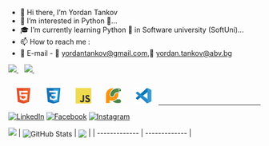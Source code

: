 - 👋 Hi there, I’m Yordan Tankov
- 👀 I’m interested in Python 🐍...
- 🎓 I’m currently learning Python 🐍 in Software university (SoftUni)...
- 📫 How to reach me :
- 📧 E-mail - 📧 yordantankov@gmail.com,📧 yordan.tankov@abv.bg

<p align ='left'>
  <a href="">
    <img src="https://img.shields.io/badge/Python-FFD43B?style=for-the-badge&logo=python&logoColor=blue" />
  </a>&nbsp;&nbsp;
  <a href="">
    <img src="https://img.shields.io/badge/Django-092E20?style=for-the-badge&logo=django&logoColor=green" />
  </a>&nbsp;&nbsp;
</p>

<img align="left" alt="html5" height="32px" src="./icons/html5_original_ico.svg" style="padding:1em;" />
  <img align="left" alt="css3" height="32px" src="./icons/css3_original_ico.svg" style="padding:1em;" />
  <img align="left" alt="javascript" height="32px" src="./icons/javascript_original_ico.svg" style="padding:1em;" />
  <img align="left" alt="pycharm" height="32px" src="./icons/pycharm_original_ico.svg" style="padding:1em;" />
  <img align="left" alt="vscode" height="32px" src="./icons/vscode_original_ico.svg" style="padding:1em;" />
  </div>
<br />
<br />
<hr />

[![LinkedIn](https://img.shields.io/badge/-LinkedIn-0e76a8?style=flat-square&logo=Linkedin&logoColor=white)](https://www.linkedin.com/in/yordan-tankov-760a99246//) 
[![Facebook](https://img.shields.io/badge/-Facebook-00B2FF?style=flat-square&logo=Facebook&logoColor=white)](https://www.facebook.com/profile.php?id=100030159861393/)
[![Instagram](https://img.shields.io/badge/-Instagram-e4405f?style=flat-square&logo=Instagram&logoColor=white)](https://www.instagram.com/yordan.tankov/) 

![](https://komarev.com/ghpvc/?username=yordantankov&style=for-the-badge)
| <img align="center" src="https://github-readme-stats.vercel.app/api?username=yordantankov&count_private=true&show_icons=true&include_all_commits=true&hide_border=true&hide=contribs" alt="GitHub Stats" /> | <img align="center" src="https://github-readme-stats.vercel.app/api/top-langs/?username=yordantankov&layout=compact&hide_border=true" /> |
| ------------- | ------------- |



<!---
yordantankov/yordantankov is a ✨ special ✨ repository because its `README.md` (this file) appears on your GitHub profile.
You can click the Preview link to take a look at your changes.
--->
